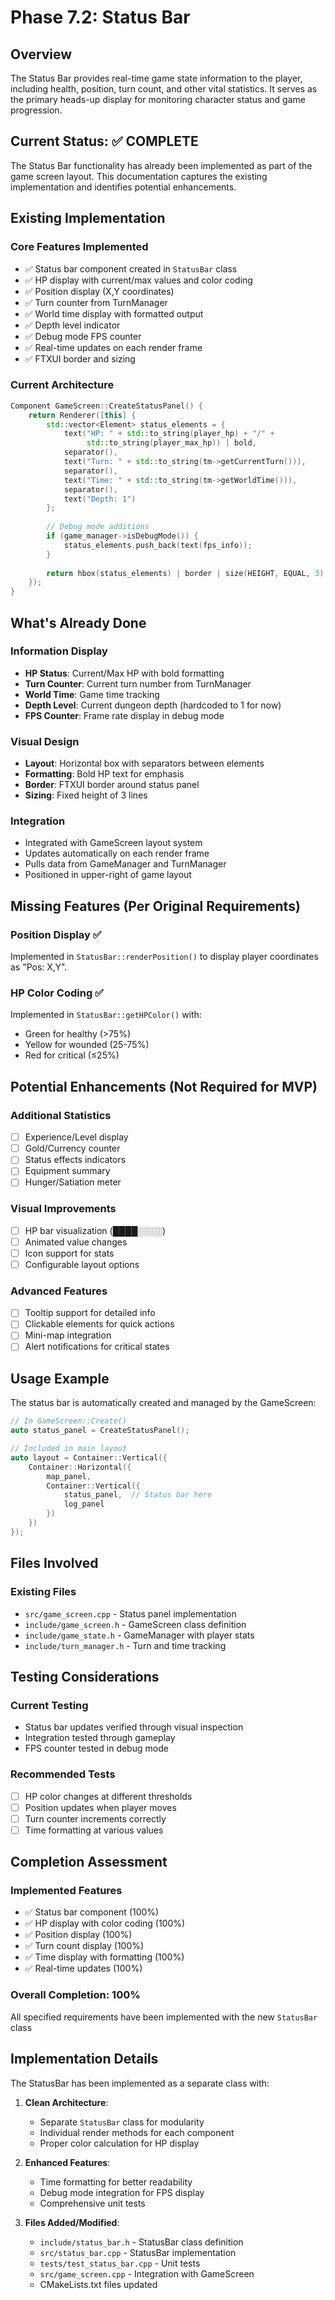 # Phase 7.2: Status Bar

## Overview
The Status Bar provides real-time game state information to the player, including health, position, turn count, and other vital statistics. It serves as the primary heads-up display for monitoring character status and game progression.

## Current Status: ✅ COMPLETE

The Status Bar functionality has already been implemented as part of the game screen layout. This documentation captures the existing implementation and identifies potential enhancements.

## Existing Implementation

### Core Features Implemented

- ✅ Status bar component created in `StatusBar` class
- ✅ HP display with current/max values and color coding
- ✅ Position display (X,Y coordinates)
- ✅ Turn counter from TurnManager
- ✅ World time display with formatted output
- ✅ Depth level indicator
- ✅ Debug mode FPS counter
- ✅ Real-time updates on each render frame
- ✅ FTXUI border and sizing

### Current Architecture

```cpp
Component GameScreen::CreateStatusPanel() {
    return Renderer([this] {
        std::vector<Element> status_elements = {
            text("HP: " + std::to_string(player_hp) + "/" + 
                 std::to_string(player_max_hp)) | bold,
            separator(),
            text("Turn: " + std::to_string(tm->getCurrentTurn())),
            separator(),
            text("Time: " + std::to_string(tm->getWorldTime())),
            separator(),
            text("Depth: 1")
        };
        
        // Debug mode additions
        if (game_manager->isDebugMode()) {
            status_elements.push_back(text(fps_info));
        }
        
        return hbox(status_elements) | border | size(HEIGHT, EQUAL, 3);
    });
}
```

## What's Already Done

### Information Display

- **HP Status**: Current/Max HP with bold formatting
- **Turn Counter**: Current turn number from TurnManager
- **World Time**: Game time tracking
- **Depth Level**: Current dungeon depth (hardcoded to 1 for now)
- **FPS Counter**: Frame rate display in debug mode

### Visual Design

- **Layout**: Horizontal box with separators between elements
- **Formatting**: Bold HP text for emphasis
- **Border**: FTXUI border around status panel
- **Sizing**: Fixed height of 3 lines

### Integration

- Integrated with GameScreen layout system
- Updates automatically on each render frame
- Pulls data from GameManager and TurnManager
- Positioned in upper-right of game layout

## Missing Features (Per Original Requirements)

### Position Display ✅

Implemented in `StatusBar::renderPosition()` to display player coordinates as "Pos: X,Y".

### HP Color Coding ✅

Implemented in `StatusBar::getHPColor()` with:
- Green for healthy (>75%)
- Yellow for wounded (25-75%)
- Red for critical (≤25%)

## Potential Enhancements (Not Required for MVP)

### Additional Statistics

- [ ] Experience/Level display
- [ ] Gold/Currency counter
- [ ] Status effects indicators
- [ ] Equipment summary
- [ ] Hunger/Satiation meter

### Visual Improvements

- [ ] HP bar visualization (████░░░░)
- [ ] Animated value changes
- [ ] Icon support for stats
- [ ] Configurable layout options

### Advanced Features

- [ ] Tooltip support for detailed info
- [ ] Clickable elements for quick actions
- [ ] Mini-map integration
- [ ] Alert notifications for critical states

## Usage Example

The status bar is automatically created and managed by the GameScreen:

```cpp
// In GameScreen::Create()
auto status_panel = CreateStatusPanel();

// Included in main layout
auto layout = Container::Vertical({
    Container::Horizontal({
        map_panel,
        Container::Vertical({
            status_panel,  // Status bar here
            log_panel
        })
    })
});
```

## Files Involved

### Existing Files

- `src/game_screen.cpp` - Status panel implementation
- `include/game_screen.h` - GameScreen class definition
- `include/game_state.h` - GameManager with player stats
- `include/turn_manager.h` - Turn and time tracking

## Testing Considerations

### Current Testing

- Status bar updates verified through visual inspection
- Integration tested through gameplay
- FPS counter tested in debug mode

### Recommended Tests

- [ ] HP color changes at different thresholds
- [ ] Position updates when player moves
- [ ] Turn counter increments correctly
- [ ] Time formatting at various values

## Completion Assessment

### Implemented Features

- ✅ Status bar component (100%)
- ✅ HP display with color coding (100%)
- ✅ Position display (100%)
- ✅ Turn count display (100%)
- ✅ Time display with formatting (100%)
- ✅ Real-time updates (100%)

### Overall Completion: 100%

All specified requirements have been implemented with the new `StatusBar` class

## Implementation Details

The StatusBar has been implemented as a separate class with:

1. **Clean Architecture**:
   - Separate `StatusBar` class for modularity
   - Individual render methods for each component
   - Proper color calculation for HP display

2. **Enhanced Features**:
   - Time formatting for better readability
   - Debug mode integration for FPS display
   - Comprehensive unit tests

3. **Files Added/Modified**:
   - `include/status_bar.h` - StatusBar class definition
   - `src/status_bar.cpp` - StatusBar implementation
   - `tests/test_status_bar.cpp` - Unit tests
   - `src/game_screen.cpp` - Integration with GameScreen
   - CMakeLists.txt files updated